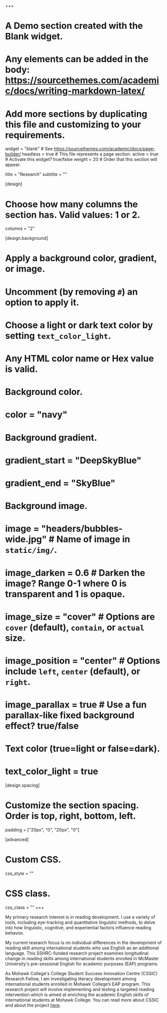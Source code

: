 +++
# A Demo section created with the Blank widget.
# Any elements can be added in the body: https://sourcethemes.com/academic/docs/writing-markdown-latex/
# Add more sections by duplicating this file and customizing to your requirements.

widget = "blank"  # See https://sourcethemes.com/academic/docs/page-builder/
headless = true  # This file represents a page section.
active = true  # Activate this widget? true/false
weight = 20  # Order that this section will appear.

title = "Research"
subtitle = ""

[design]
  # Choose how many columns the section has. Valid values: 1 or 2.
  columns = "2"

[design.background]
  # Apply a background color, gradient, or image.
  #   Uncomment (by removing `#`) an option to apply it.
  #   Choose a light or dark text color by setting `text_color_light`.
  #   Any HTML color name or Hex value is valid.

  # Background color.
  # color = "navy"
  
  # Background gradient.
  # gradient_start = "DeepSkyBlue"
  # gradient_end = "SkyBlue"
  
  # Background image.
  # image = "headers/bubbles-wide.jpg"  # Name of image in `static/img/`.
  # image_darken = 0.6  # Darken the image? Range 0-1 where 0 is transparent and 1 is opaque.
  # image_size = "cover"  #  Options are `cover` (default), `contain`, or `actual` size.
  # image_position = "center"  # Options include `left`, `center` (default), or `right`.
  # image_parallax = true  # Use a fun parallax-like fixed background effect? true/false

  # Text color (true=light or false=dark).
  # text_color_light = true

[design.spacing]
  # Customize the section spacing. Order is top, right, bottom, left.
  padding = ["20px", "0", "20px", "0"]

[advanced]
 # Custom CSS. 
 css_style = ""
 
 # CSS class.
 css_class = ""
+++

My primary research interest is in reading development. I use a variety of tools, including eye-tracking and quantitative linguistic methods, to delve into how linguistic, cognitive, and experiential factors influence reading behavior. 

My current research focus is on individual differences in the development of reading skill among international students who use English as an additional language. This SSHRC-funded research project examines longitudinal change in reading skills among international students enrolled in McMaster University's pre-sessional English for academic purposes (EAP) programs. 

As Mohawk College's College Student Success Innovation Centre (CSSIC) Research Fellow, I am investigating literacy development among international students enrolled in Mohawk College’s EAP program. This research project will involve implementing and testing a targeted reading intervention which is aimed at enriching the academic English skills of international students at Mohawk College. You can read more about CSSIC and about the project [here](https://www.danschmidtke.com/files/Mohawk_CSSIC_Project_Info.pdf).


<!---
My research delves into how linguistic, cognitive, and experiential factors influence reading behavior. I use a variety of experimental methods (e.g., eye-tracking, corpus linguistics) and statistical tools to study how reading skill is shaped by individual cognitive and linguistic abilities. Within this larger framework, my research is dedicated to moving beyond studying the linguistic behaviour of <em>WEIRD</em> (<em>Western</em>, <em>Educated</em>, <em>Industrialized</em>, <em>Rich</em>, and <em>Democratic</em>) populations. Examples of this research include eye-movement studies of reading in non-college bound adults and corpus studies of linguistic phenomena across varieties of English. My current research uses eye-tracking to understand English reading development of ESL students enrolled in an academic bridging program.
-->
